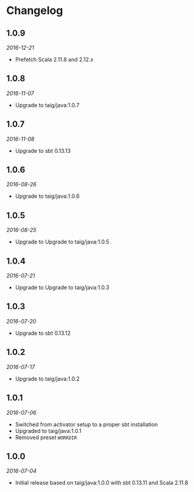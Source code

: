 # Changelog

## 1.0.9

_2016-12-21_

 * Prefetch Scala 2.11.8 and 2.12.x

## 1.0.8

_2016-11-07_

 * Upgrade to taig/java:1.0.7

## 1.0.7

_2016-11-08_

 * Upgrade to sbt 0.13.13

## 1.0.6

_2016-08-26_

 * Upgrade to taig/java:1.0.6

## 1.0.5

_2016-08-25_

 * Upgrade to Upgrade to taig/java:1.0.5

## 1.0.4

_2016-07-21_

 * Upgrade to Upgrade to taig/java:1.0.3

## 1.0.3

_2016-07-20_

 * Upgrade to sbt 0.13.12

## 1.0.2

_2016-07-17_

 * Upgrade to taig/java:1.0.2

## 1.0.1

_2016-07-06_

 * Switched from activator setup to a proper sbt installation
 * Upgraded to taig/java:1.0.1
 * Removed preset `WORKDIR`

## 1.0.0

_2016-07-04_

 * Initial release based on taig/java:1.0.0 with sbt 0.13.11 and Scala 2.11.8